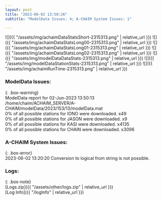 ```yaml
---
layout: post
title: "2023-06-02 13:50:26"
subtitle: "ModelData Issues: 4; A-CHAIM System Issues: 1"

---
```


![]({{ "/assets/img/achaimDataStatsShort-2315313.png" | relative_url }})
![]({{ "/assets/img/achaimDataStatsLong00-2315313.png" | relative_url }})
![]({{ "/assets/img/achaimDataStatsLong01-2315313.png" | relative_url }})
![]({{ "/assets/img/achaimDataStatsLong02-2315313.png" | relative_url }})
![]({{ "/assets/img/modelDataDataStats-2315313.png" | relative_url }})
![]({{ "/assets/img/modelDataStationStats-2315313.png" | relative_url }})
![]({{ "/assets/img/achaimRunTime-2315313.png" | relative_url }})


### ModelData Issues:  
  
{: .box-warning}  
 ModelData report for 02-Jun-2023 13:50:13   
 /home/chaim/ACHAIM_SERVER/A-CHAIM/modelData/2023/153/13/modelData.mat   
 0% of all possible stations for IONO were downloaded. x49   
 0% of all possible stations for JASON were downloaded. x9   
 0% of all possible stations for KASI were downloaded. x4135   
 0% of all possible stations for CHAIN were downloaded. x3096   
  
### A-CHAIM System Issues:  
  
{: .box-error}  
2023-06-02 13:20:20 Conversion to logical from string is not possible.  

### Logs:  
  
{: .box-note}  
[Logs.zip]({{ "/assets/other/logs.zip" | relative_url }})  
[Log Info]({{ "/logInfo" | relative_url }})  
